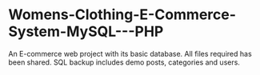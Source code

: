 # Womens-Clothing-E-Commerce-System-MySQL---PHP
An E-commerce web project with its basic database.
All files required has been shared. SQL backup includes demo posts, categories and users.
